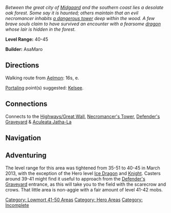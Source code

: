 *Between the great city of [Midgaard](:Category:_Midgaard.md "wikilink")
and the southern coast lies a desolate oak forest. Some say it is
haunted; others maintain that an evil necromancer inhabits [a dangerous
tower](:Category:_Necromancer's_Tower.md "wikilink") deep within the
wood. A few brave souls claim to have survived an encounter with a
fearsome [dragon](Dragons.md "wikilink") whose lair is hidden in the
forest.*

**Level Range:** 40-45

**Builder:** AsaMaro

## Directions

Walking route from [Aelmon](Aelmon.md "wikilink"): 16s, e.

[Portaling](Portal.md "wikilink") point(s) suggested:
[Kelsee](Kelsee.md "wikilink").

## Connections

Connects to the [Highways/Great
Wall](:Category:Highways/Great_Wall.md "wikilink"), [Necromancer's
Tower](:Category:Necromancer's_Tower.md "wikilink"), [Defender's
Graveyard](:Category:Defender's_Graveyard.md "wikilink") & [Aculeata
Jatha-La](:Category:Aculeata_Jatha-La.md "wikilink")

## Navigation

## Adventuring

The level range for this area was tightened from 35-51 to 40-45 in March
2013, with the exception of the Hero level [Ice
Dragon](Ice_Dragon.md "wikilink") and
[Knight](Knight_(Haunted_Forest).md "wikilink"). Casters around 39-41
might find it useful to approach from the [Defender's
Graveyard](:Category:Defender's_Graveyard.md "wikilink") entrance, as
this will take you to the field with the scarecrow and crows. That
little area is non-aggie with a fair amount of level 41-42 mobs.

[Category: Lowmort 41-50
Areas](Category:_Lowmort_41-50_Areas "wikilink") [Category: Hero
Areas](Category:_Hero_Areas "wikilink") [Category:
Incomplete](Category:_Incomplete "wikilink")
